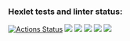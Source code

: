 ### Hexlet tests and linter status:
[![Actions Status](https://github.com/pyataevma/frontend-project-44/workflows/hexlet-check/badge.svg)](https://github.com/pyataevma/frontend-project-44/actions)
<a href="https://codeclimate.com/github/pyataevma/frontend-project-44/maintainability"><img src="https://api.codeclimate.com/v1/badges/75461f599d10c7c2290e/maintainability" /></a>
<a href="https://asciinema.org/a/I8092ZKBVQrOz17lDUQ9ctW12" target="_blank"><img src="https://asciinema.org/a/I8092ZKBVQrOz17lDUQ9ctW12.svg" /></a>
<a href="https://asciinema.org/a/Mv1Gdw9nZjfJbgOxRUbdkYvrX" target="_blank"><img src="https://asciinema.org/a/Mv1Gdw9nZjfJbgOxRUbdkYvrX.svg" /></a>
<a href="https://asciinema.org/a/Ho7Mt0MmwnfS8hXFr28Vf1NnQ" target="_blank"><img src="https://asciinema.org/a/Ho7Mt0MmwnfS8hXFr28Vf1NnQ.svg" /></a>
<a href="https://asciinema.org/a/c5l81AHBV5YP08mG06vT53UPZ" target="_blank"><img src="https://asciinema.org/a/c5l81AHBV5YP08mG06vT53UPZ.svg" /></a>